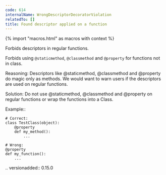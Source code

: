 ```yaml
---
code: 614
internalName: WrongDescriptorDecoratorViolation
relatedTo: []
title: Found descriptor applied on a function
---
```


{% import "macros.html" as macros with context %}

Forbids descriptors in regular functions.

Forbids using `@staticmethod`, `@classmethod` and `@property` for
functions not in class.

Reasoning: Descriptors like @staticmethod, @classmethod and @property do
magic only as methods. We would want to warn users if the descriptors
are used on regular functions.

Solution: Do not use @staticmethod, @classmethod and @property on
regular functions or wrap the functions into a Class.

Example::

    # Correct:
    class TestClass(object):
        @property
        def my_method():
            ...
    
    # Wrong:
    @property
    def my_function():
        ...

.. versionadded:: 0.15.0